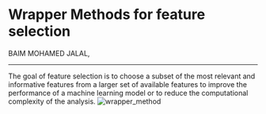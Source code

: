 # Wrapper Methods for feature selection 
BAIM MOHAMED JALAL, 
***
The goal of feature selection is to choose a subset of the most relevant and informative features from a larger set of available features to improve the performance of a machine learning model or to reduce the computational complexity of the analysis.
![wrapper_method](https://github.com/Jalalbaim/Wrapper-methods-for-feature-selection/assets/110737334/225fee35-286a-4739-9e26-53be2756d0bb)

